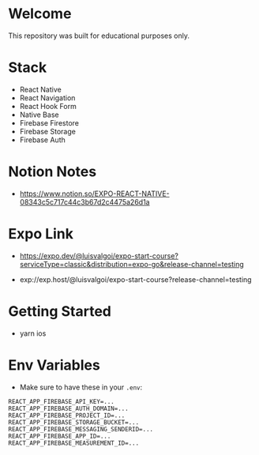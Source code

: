 # Welcome

This repository was built for educational purposes only.


# Stack

- React Native
- React Navigation
- React Hook Form
- Native Base
- Firebase Firestore
- Firebase Storage
- Firebase Auth

# Notion Notes
- https://www.notion.so/EXPO-REACT-NATIVE-08343c5c717c44c3b67d2c4475a26d1a

# Expo Link

- https://expo.dev/@luisvalgoi/expo-start-course?serviceType=classic&distribution=expo-go&release-channel=testing

- exp://exp.host/@luisvalgoi/expo-start-course?release-channel=testing

# Getting Started

- yarn ios

# Env Variables

- Make sure to have these in your `.env`:

```
REACT_APP_FIREBASE_API_KEY=...
REACT_APP_FIREBASE_AUTH_DOMAIN=...
REACT_APP_FIREBASE_PROJECT_ID=...
REACT_APP_FIREBASE_STORAGE_BUCKET=...
REACT_APP_FIREBASE_MESSAGING_SENDERID=...
REACT_APP_FIREBASE_APP_ID=...
REACT_APP_FIREBASE_MEASUREMENT_ID=...
```
